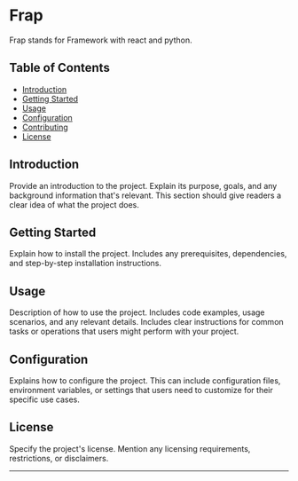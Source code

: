 # Frap

Frap stands for Framework with react and python.

## Table of Contents

- [Introduction](#introduction)
- [Getting Started](#getting_started)
- [Usage](#usage)
- [Configuration](#configuration)
- [Contributing](#contributing)
- [License](#license)

## Introduction

Provide an introduction to the project. Explain its purpose, goals, and any background information that's relevant. This section should give readers a clear idea of what the project does.

## Getting Started

Explain how to install the project. Includes any prerequisites, dependencies, and step-by-step installation instructions.

## Usage

Description of how to use the project. Includes code examples, usage scenarios, and any relevant details. Includes clear instructions for common tasks or operations that users might perform with your project.

## Configuration

Explains how to configure the project. This can include configuration files, environment variables, or settings that users need to customize for their specific use cases.

<!--## Contributing

If you want to encourage contributions to your project, provide guidelines on how to contribute. Include information on reporting issues, submitting pull requests, and any coding standards or contribution workflows. -->

## License

Specify the project's license. Mention any licensing requirements, restrictions, or disclaimers.

---
